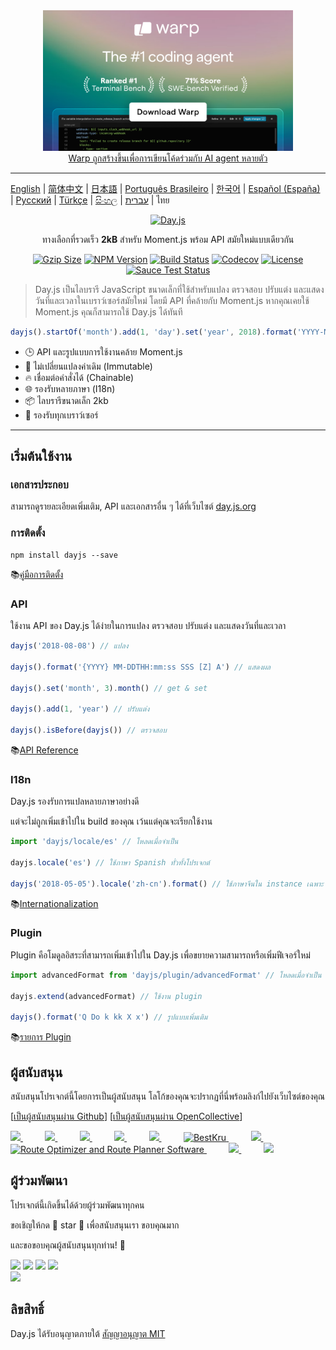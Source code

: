 <div align="center">
<a href="https://go.warp.dev/dayjs" target="_blank">
<img alt="Warp sponsorship" width="400" src="https://github.com/warpdotdev/brand-assets/blob/main/Github/Sponsor/Warp-Github-LG-02.png">
<br>
<h>Warp ถูกสร้างขึ้นเพื่อการเขียนโค้ดร่วมกับ AI agent หลายตัว</h>
</a>
</div>

---

[English](../../README.md) | [简体中文](../zh-cn/README.zh-CN.md) | [日本語](../ja/README-ja.md) | [Português Brasileiro](../pt-br/README-pt-br.md) | [한국어](../ko/README-ko.md) | [Español (España)](../es-es/README-es-es.md) | [Русский](../ru/README-ru.md) | [Türkçe](../tr/README-tr.md) | [සිංහල](../si/README-si.md) | [עברית](../he/README-he.md) | ไทย

<p align="center"><a href="https://day.js.org/" target="_blank" rel="noopener noreferrer"><img width="550"
                                                                             src="https://user-images.githubusercontent.com/17680888/39081119-3057bbe2-456e-11e8-862c-646133ad4b43.png"
                                                                             alt="Day.js" /></a></p>
<p align="center">ทางเลือกที่รวดเร็ว <b>2kB</b> สำหรับ Moment.js พร้อม API สมัยใหม่แบบเดียวกัน</p>
<p align="center">
    <a href="https://bundlephobia.com/package/dayjs"><img
            src="https://img.shields.io/bundlephobia/minzip/dayjs?style=flat-square&color=%2345cc11"
            alt="Gzip Size"></a>
    <a href="https://www.npmjs.com/package/dayjs"><img src="https://img.shields.io/npm/v/dayjs.svg?style=flat-square&colorB=51C838"
                                                       alt="NPM Version"></a>
    <a href="https://github.com/iamkun/dayjs/actions/workflows/check.yml"><img
            src="https://img.shields.io/github/actions/workflow/status/iamkun/dayjs/check.yml?style=flat-square" alt="Build Status"></a>
    <a href="https://codecov.io/gh/iamkun/dayjs"><img
            src="https://img.shields.io/codecov/c/github/iamkun/dayjs/master.svg?style=flat-square" alt="Codecov"></a>
    <a href="https://github.com/iamkun/dayjs/blob/master/LICENSE"><img
            src="https://img.shields.io/badge/license-MIT-brightgreen.svg?style=flat-square" alt="License"></a>
    <br>
    <a href="https://saucelabs.com/u/dayjs">
        <img width="750" src="https://user-images.githubusercontent.com/17680888/40040137-8e3323a6-584b-11e8-9dba-bbe577ee8a7b.png" alt="Sauce Test Status">
    </a>
</p>

> Day.js เป็นไลบรารี JavaScript ขนาดเล็กที่ใช้สำหรับแปลง ตรวจสอบ ปรับแต่ง และแสดงวันที่และเวลาในเบราว์เซอร์สมัยใหม่ โดยมี API ที่คล้ายกับ Moment.js หากคุณเคยใช้ Moment.js คุณก็สามารถใช้ Day.js ได้ทันที

```js
dayjs().startOf('month').add(1, 'day').set('year', 2018).format('YYYY-MM-DD HH:mm:ss');
```

* 🕒 API และรูปแบบการใช้งานคล้าย Moment.js
* 💪 ไม่เปลี่ยนแปลงค่าเดิม (Immutable)
* 🔥 เชื่อมต่อคำสั่งได้ (Chainable)
* 🌐 รองรับหลายภาษา (I18n)
* 📦 ไลบรารีขนาดเล็ก 2kb
* 👫 รองรับทุกเบราว์เซอร์

---

## เริ่มต้นใช้งาน

### เอกสารประกอบ

สามารถดูรายละเอียดเพิ่มเติม, API และเอกสารอื่น ๆ ได้ที่เว็บไซต์ [day.js.org](https://day.js.org/)

### การติดตั้ง

```console
npm install dayjs --save
```

📚[คู่มือการติดตั้ง](https://day.js.org/docs/en/installation/installation)

### API

ใช้งาน API ของ Day.js ได้ง่ายในการแปลง ตรวจสอบ ปรับแต่ง และแสดงวันที่และเวลา

```javascript
dayjs('2018-08-08') // แปลง

dayjs().format('{YYYY} MM-DDTHH:mm:ss SSS [Z] A') // แสดงผล

dayjs().set('month', 3).month() // get & set

dayjs().add(1, 'year') // ปรับแต่ง

dayjs().isBefore(dayjs()) // ตรวจสอบ
```

📚[API Reference](https://day.js.org/docs/en/parse/parse)

### I18n

Day.js รองรับการแปลหลายภาษาอย่างดี

แต่จะไม่ถูกเพิ่มเข้าไปใน build ของคุณ เว้นแต่คุณจะเรียกใช้งาน

```javascript
import 'dayjs/locale/es' // โหลดเมื่อจำเป็น

dayjs.locale('es') // ใช้ภาษา Spanish ทั่วทั้งโปรเจกต์

dayjs('2018-05-05').locale('zh-cn').format() // ใช้ภาษาจีนใน instance เฉพาะ
```

📚[Internationalization](https://day.js.org/docs/en/i18n/i18n)

### Plugin

Plugin คือโมดูลอิสระที่สามารถเพิ่มเข้าไปใน Day.js เพื่อขยายความสามารถหรือเพิ่มฟีเจอร์ใหม่

```javascript
import advancedFormat from 'dayjs/plugin/advancedFormat' // โหลดเมื่อจำเป็น

dayjs.extend(advancedFormat) // ใช้งาน plugin

dayjs().format('Q Do k kk X x') // รูปแบบเพิ่มเติม
```

📚[รายการ Plugin](https://day.js.org/docs/en/plugin/plugin)

## ผู้สนับสนุน

สนับสนุนโปรเจกต์นี้โดยการเป็นผู้สนับสนุน โลโก้ของคุณจะปรากฏที่นี่พร้อมลิงก์ไปยังเว็บไซต์ของคุณ

[[เป็นผู้สนับสนุนผ่าน Github](https://github.com/sponsors/iamkun/)] [[เป็นผู้สนับสนุนผ่าน OpenCollective](https://opencollective.com/dayjs#sponsor)]

<a href="https://toyokumo.co.jp" target="_blank">
  <img width="70" src="https://user-images.githubusercontent.com/17680888/197092231-2367b5eb-1e43-467e-a311-23f7cd97b086.png">
</a>
&nbsp;&nbsp;&nbsp;&nbsp;&nbsp;&nbsp;&nbsp;&nbsp;
<a href="https://github.com/ken-swyfft" target="_blank">
  <img width="70" src="https://avatars.githubusercontent.com/u/65305317?v=4">
</a>
&nbsp;&nbsp;&nbsp;&nbsp;&nbsp;&nbsp;&nbsp;&nbsp;
<a href="https://opencollective.com/sight-sound" target="_blank">
  <img width="70" src="https://images.opencollective.com/sight-sound/54f7220/logo/256.png?height=256">
</a>
&nbsp;&nbsp;&nbsp;&nbsp;&nbsp;&nbsp;&nbsp;&nbsp;
<a href="https://github.com/radioplusexperts" target="_blank">
  <img width="70" src="https://avatars.githubusercontent.com/u/188567998?v=4">
</a>
&nbsp;&nbsp;&nbsp;&nbsp;&nbsp;&nbsp;&nbsp;&nbsp;
<a href="https://github.com/storyblok" target="_blank">
  <img width="70" src="https://avatars.githubusercontent.com/u/13880908?s=200&v=4">
</a>
&nbsp;&nbsp;&nbsp;&nbsp;&nbsp;&nbsp;&nbsp;&nbsp;
<a href="https://bestkru.com/" target="_blank">
  <img width="70" src="https://avatars.githubusercontent.com/u/159320286" alt="BestKru">
</a>
&nbsp;&nbsp;&nbsp;&nbsp;&nbsp;&nbsp;&nbsp;&nbsp;
<a href="https://handsontable.com/docs/react-data-grid/?utm_source=Dayjs_GH&utm_medium=sponsorship&utm_campaign=library_sponsorship" target="_blank">
  <img width="70" src="https://github.com/user-attachments/assets/426c3476-dc34-44d1-a904-ed58dbd20dd6">
</a>
&nbsp;&nbsp;&nbsp;&nbsp;&nbsp;&nbsp;&nbsp;&nbsp;
<a href="https://route4me.com/" target="_blank">
  <img width="70" src="https://github.com/user-attachments/assets/3fbc86c5-98a9-49c2-beae-1969026fcd76" alt="Route Optimizer and Route Planner Software">
</a>
&nbsp;&nbsp;&nbsp;&nbsp;&nbsp;&nbsp;&nbsp;&nbsp;
<a href="https://github.com/Nftsworld007" target="_blank">
  <img width="70" src="https://avatars.githubusercontent.com/u/133202490">
</a>
&nbsp;&nbsp;&nbsp;&nbsp;&nbsp;&nbsp;&nbsp;&nbsp;
<a href="https://github.com/sentdm" target="_blank">
  <img width="70" src="https://avatars.githubusercontent.com/u/153308555?s=200&v=4">
</a>

## ผู้ร่วมพัฒนา

โปรเจกต์นี้เกิดขึ้นได้ด้วยผู้ร่วมพัฒนาทุกคน

ขอเชิญให้กด 💖 star 💖 เพื่อสนับสนุนเรา ขอบคุณมาก

และขอขอบคุณผู้สนับสนุนทุกท่าน! 🙏

<a href="https://opencollective.com/dayjs/backer/0/website?requireActive=false" target="_blank"><img width="35" src="https://opencollective.com/dayjs/backer/0/avatar.svg?requireActive=false"></a>
<a href="https://opencollective.com/dayjs/backer/1/website?requireActive=false" target="_blank"><img width="35" src="https://opencollective.com/dayjs/backer/1/avatar.svg?requireActive=false"></a>
<a href="https://opencollective.com/dayjs/backer/2/website?requireActive=false" target="_blank"><img width="35" src="https://opencollective.com/dayjs/backer/2/avatar.svg?requireActive=false"></a>
<a href="https://opencollective.com/dayjs/backer/3/website?requireActive=false" target="_blank"><img width="35" src="https://opencollective.com/dayjs/backer/3/avatar.svg?requireActive=false"></a>
<br />
<a href="https://opencollective.com/dayjs#backers" target="_blank"><img src="https://opencollective.com/dayjs/contributors.svg?width=890" /></a>

## ลิขสิทธิ์

Day.js ได้รับอนุญาตภายใต้ [สัญญาอนุญาต MIT](../../LICENSE)
